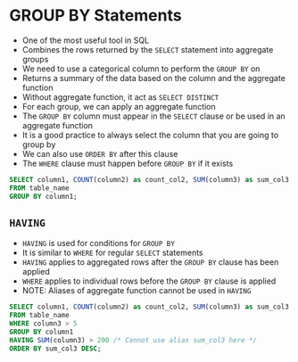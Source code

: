 # GROUP BY Statements

- One of the most useful tool in SQL
- Combines the rows returned by the `SELECT` statement into aggregate groups
- We need to use a categorical column to perform the `GROUP BY` on
- Returns a summary of the data based on the column and the aggregate function
- Without aggregate function, it act as `SELECT DISTINCT`
- For each group, we can apply an aggregate function
- The `GROUP BY` column must appear in the `SELECT` clause or be used in an aggregate function
- It is a good practice to always select the column that you are going to group by
- We can also use `ORDER BY` after this clause
- The `WHERE` clause must happen before `GROUP BY` if it exists

```sql
SELECT column1, COUNT(column2) as count_col2, SUM(column3) as sum_col3
FROM table_name
GROUP BY column1;
```

## `HAVING`

- `HAVING` is used for conditions for `GROUP BY`
- It is similar to `WHERE` for regular `SELECT` statements
- `HAVING` applies to aggregated rows after the `GROUP BY` clause has been applied
- `WHERE` applies to individual rows before the `GROUP BY` clause is applied
- NOTE: Aliases of aggregate function cannot be used in `HAVING`

```sql
SELECT column1, COUNT(column2) as count_col2, SUM(column3) as sum_col3
FROM table_name
WHERE column3 > 5
GROUP BY column1
HAVING SUM(column3) > 200 /* Cannot use alias sum_col3 here */
ORDER BY sum_col3 DESC;
```
